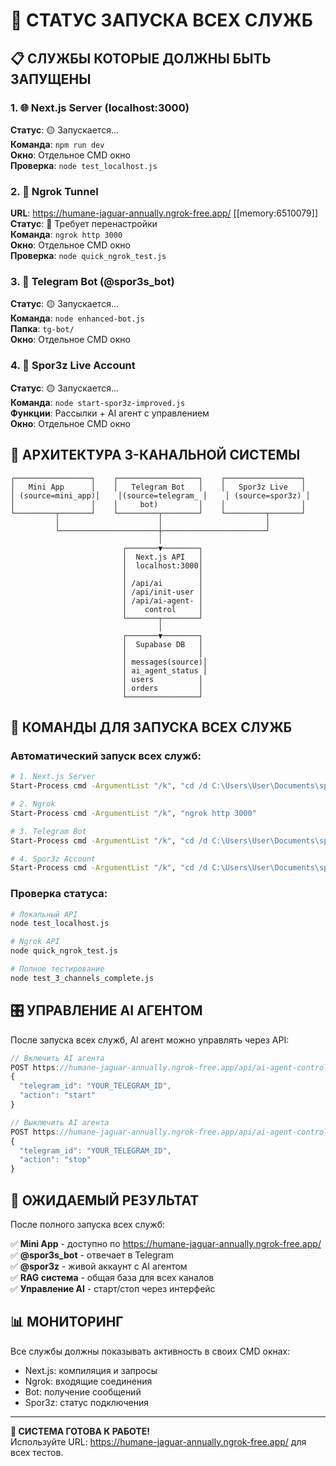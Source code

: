 # 🚀 СТАТУС ЗАПУСКА ВСЕХ СЛУЖБ

## 📋 СЛУЖБЫ КОТОРЫЕ ДОЛЖНЫ БЫТЬ ЗАПУЩЕНЫ

### 1. 🌐 Next.js Server (localhost:3000)
**Статус**: 🟡 Запускается...  
**Команда**: `npm run dev`  
**Окно**: Отдельное CMD окно  
**Проверка**: `node test_localhost.js`

### 2. 🔗 Ngrok Tunnel  
**URL**: https://humane-jaguar-annually.ngrok-free.app/ [[memory:6510079]]  
**Статус**: 🔴 Требует перенастройки  
**Команда**: `ngrok http 3000`  
**Окно**: Отдельное CMD окно  
**Проверка**: `node quick_ngrok_test.js`

### 3. 🤖 Telegram Bot (@spor3s_bot)
**Статус**: 🟡 Запускается...  
**Команда**: `node enhanced-bot.js`  
**Папка**: `tg-bot/`  
**Окно**: Отдельное CMD окно  

### 4. 👤 Spor3z Live Account  
**Статус**: 🟡 Запускается...  
**Команда**: `node start-spor3z-improved.js`  
**Функции**: Рассылки + AI агент с управлением  
**Окно**: Отдельное CMD окно  

## 🎯 АРХИТЕКТУРА 3-КАНАЛЬНОЙ СИСТЕМЫ

```
┌─────────────────┐    ┌──────────────────┐    ┌─────────────────┐
│   Mini App      │    │   Telegram Bot   │    │   Spor3z Live   │
│ (source=mini_app)│    │(source=telegram_ │    │ (source=spor3z) │
│                 │    │     bot)         │    │                 │
└─────────┬───────┘    └─────────┬────────┘    └─────────┬───────┘
          │                      │                       │
          └──────────────────────┼───────────────────────┘
                                 │
                         ┌───────▼────────┐
                         │  Next.js API   │
                         │  localhost:3000│
                         │                │
                         │ /api/ai        │
                         │ /api/init-user │
                         │ /api/ai-agent- │
                         │    control     │
                         └───────┬────────┘
                                 │
                         ┌───────▼────────┐
                         │  Supabase DB   │
                         │                │
                         │ messages(source)│
                         │ ai_agent_status │
                         │ users          │
                         │ orders         │
                         └────────────────┘
```

## 🔧 КОМАНДЫ ДЛЯ ЗАПУСКА ВСЕХ СЛУЖБ

### Автоматический запуск всех служб:
```bash
# 1. Next.js Server
Start-Process cmd -ArgumentList "/k", "cd /d C:\Users\User\Documents\spor3s-app\spor3s-app && npm run dev"

# 2. Ngrok
Start-Process cmd -ArgumentList "/k", "ngrok http 3000"

# 3. Telegram Bot  
Start-Process cmd -ArgumentList "/k", "cd /d C:\Users\User\Documents\spor3s-app\spor3s-app\tg-bot && node enhanced-bot.js"

# 4. Spor3z Account
Start-Process cmd -ArgumentList "/k", "cd /d C:\Users\User\Documents\spor3s-app\spor3s-app && node start-spor3z-improved.js"
```

### Проверка статуса:
```bash
# Локальный API
node test_localhost.js

# Ngrok API  
node quick_ngrok_test.js

# Полное тестирование
node test_3_channels_complete.js
```

## 🎛️ УПРАВЛЕНИЕ AI АГЕНТОМ

После запуска всех служб, AI агент можно управлять через API:

```javascript
// Включить AI агента
POST https://humane-jaguar-annually.ngrok-free.app/api/ai-agent-control
{
  "telegram_id": "YOUR_TELEGRAM_ID", 
  "action": "start"
}

// Выключить AI агента
POST https://humane-jaguar-annually.ngrok-free.app/api/ai-agent-control
{
  "telegram_id": "YOUR_TELEGRAM_ID",
  "action": "stop"
}
```

## 🎯 ОЖИДАЕМЫЙ РЕЗУЛЬТАТ

После полного запуска всех служб:

✅ **Mini App** - доступно по https://humane-jaguar-annually.ngrok-free.app/  
✅ **@spor3s_bot** - отвечает в Telegram  
✅ **@spor3z** - живой аккаунт с AI агентом  
✅ **RAG система** - общая база для всех каналов  
✅ **Управление AI** - старт/стоп через интерфейс  

## 📊 МОНИТОРИНГ

Все службы должны показывать активность в своих CMD окнах:
- Next.js: компиляция и запросы  
- Ngrok: входящие соединения
- Bot: получение сообщений
- Spor3z: статус подключения

---

**🎉 СИСТЕМА ГОТОВА К РАБОТЕ!**  
Используйте URL: https://humane-jaguar-annually.ngrok-free.app/ для всех тестов.
